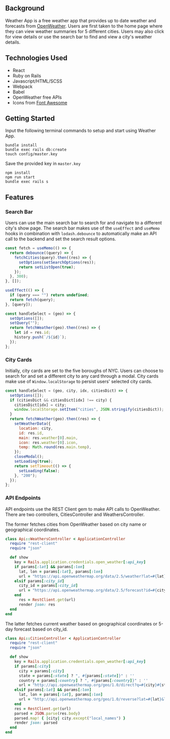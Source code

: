 ## Background

Weather App is a free weather app that provides up to date weather and forecasts from [OpenWeather](https://openweathermap.org/).
Users are first taken to the home page where they can view weather summaries for 5 different cities. Users may also click for view details or use the search bar to find and view a city's weather details.


## Technologies Used

- React
- Ruby on Rails
- Javascript/HTML/SCSS
- Webpack
- Babel
- OpenWeather free APIs
- Icons from [Font Awesome](https://fontawesome.com/)

## Getting Started

Input the following terminal commands to setup and start using Weather App.

```
bundle install
bundle exec rails db:create
touch config/master.key
```
Save the provided key in `master.key`
```
npm install
npm run start
bundle exec rails s
```

## Features

### Search Bar

Users can use the main search bar to search for and navigate to a different city's show page. The search bar makes use of the `useEffect` and `useMemo` hooks in combination with `lodash.debounce` to automatically make an API call to the backend and set the search result options.

```js
const fetch = useMemo(() => {
  return debounce((query) => {
    fetchCities(query).then((res) => {
      setOptions(setSearchOptions(res));
      return setListOpen(true);
    });
  }, 300);
}, []);

useEffect(() => {
  if (query === "") return undefined;
  return fetch(query);
}, [query]);

const handleSelect = (geo) => {
  setOptions([]);
  setQuery("");
  return fetchWeather(geo).then((res) => {
    let id = res.id;
    history.push(`/${id}`);
  });
};
```

### City Cards

Initially, city cards are set to the five boroughs of NYC. Users can choose to search for and set a different city to any card through a modal. City cards make use of `Window.localStorage` to persist users' selected city cards. 

```js
const handleSelect = (geo, city, idx, citiesDict) => {
  setOptions([]);
  if (citiesDict && citiesDict[idx] !== city) {
    citiesDict[idx] = city;
    window.localStorage.setItem("cities", JSON.stringify(citiesDict));
  }
  return fetchWeather(geo).then((res) => {
    setWeatherData({
      location: city,
      id: res.id,
      main: res.weather[0].main,
      icon: res.weather[0].icon,
      temp: Math.round(res.main.temp),
    });
    closeModal();
    setLoading(true);
    return setTimeout(() => {
      setLoading(false);
    }, "200");
  });
};
```

### API Endpoints

API endpoints use the REST Client gem to make API calls to OpenWeather. There are two controllers, CitiesController and WeathersController. 

The former fetches cities from OpenWeather based on city name or geographical coordinates.

```rb
class Api::WeathersController < ApplicationController
  require "rest-client"
  require "json"

  def show
    key = Rails.application.credentials.open_weather[:api_key]
    if params[:lat] && params[:lon]
      lat, lon = params[:lat], params[:lon]
      url = "https://api.openweathermap.org/data/2.5/weather?lat=#{lat}&lon=#{lon}&units=imperial&appid=#{key}"
    elsif params[:city_id]
      city_id = params[:city_id]
      url = "https://api.openweathermap.org/data/2.5/forecast?id=#{city_id}&units=imperial&appid=#{key}"
    end
      res = RestClient.get(url)
      render json: res
  end
end
```

The latter fetches current weather based on geographical coordinates or 5-day forecast based on city_id.

```rb
class Api::CitiesController < ApplicationController
  require "rest-client"
  require "json"

  def show
    key = Rails.application.credentials.open_weather[:api_key]
    if params[:city]
      city = params[:city]
      state = params[:state] ? ", #{params[:state]}" : ''
      country = params[:country] ? ", #{params[:country]}" : ''
      url = "http://api.openweathermap.org/geo/1.0/direct?q=#{city}#{state}#{country}&limit=5&appid=#{key}"
    elsif params[:lat] && params[:lon]
      lat, lon = params[:lat], params[:lon]
      url = "http://api.openweathermap.org/geo/1.0/reverse?lat=#{lat}&lon=#{lon}&limit=5&appid=#{key}"
    end
    res = RestClient.get(url)
    parsed = JSON.parse(res.body)
    parsed.map! { |city| city.except("local_names") }
    render json: parsed
  end
end
```